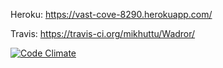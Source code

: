 Heroku: https://vast-cove-8290.herokuapp.com/

Travis: https://travis-ci.org/mikhuttu/Wadror/

[![Code Climate](https://codeclimate.com/github/mikhuttu/Wadror/badges/gpa.svg)](https://codeclimate.com/github/mikhuttu/Wadror)
